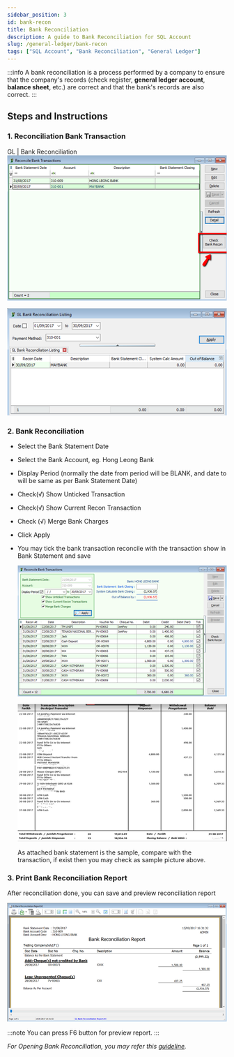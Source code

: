 ```yaml
---
sidebar_position: 3
id: bank-recon
title: Bank Reconciliation
description: A guide to Bank Reconciliation for SQL Account
slug: /general-ledger/bank-recon
tags: ["SQL Account", "Bank Reconciliation", "General Ledger"]
---
```


:::info
A bank reconciliation is a process performed by a company to ensure that the company's records
(check register, **general ledger account**, **balance sheet**, etc.) are correct and that the bank's records
are also correct.
:::

## Steps and Instructions

### 1. Reconciliation Bank Transaction

   GL | Bank Reconciliation
   ![1](../../static/img/general-ledger/bank-recon/1.png)

   ![2](../../static/img/general-ledger/bank-recon/2.png)

### 2. Bank Reconciliation

- Select the Bank Statement Date
- Select the Bank Account, eg. Hong Leong Bank
- Display Period (normally the date from period will be BLANK, and date to will be same as per Bank Statement Date)
- Check(√) Show Unticked Transaction
- Check(√) Show Current Recon Transaction
- Check (√) Merge Bank Charges
- Click Apply
- You may tick the bank transaction reconcile with the transaction show in Bank Statement and save

   ![3](../../static/img/general-ledger/bank-recon/3.png)

   ![4](../../static/img/general-ledger/bank-recon/4.png)

   As attached bank statement is the sample, compare with the transaction, if exist then you may check as sample picture above.

### 3. Print Bank Reconciliation Report

After reconciliation done, you can save and preview reconciliation report

![5](../../static/img/general-ledger/bank-recon/5.png)

:::note
You can press F6 button for preview report.
:::

*For Opening Bank Reconciliation, you may refer this [guideline](http://www.sql.com.my/document/sqlacc_docs/PDF/03-05-Opening_Bank_Reconciliation.pdf).*

